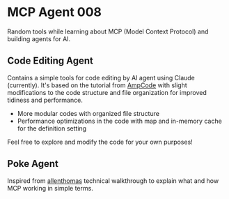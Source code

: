 # MCP Agent 008
Random tools while learning about MCP (Model Context Protocol) and building agents for AI.

## Code Editing Agent
Contains a simple tools for code editing by AI agent using Claude (currently). It's based on the tutorial from [AmpCode](https://ampcode.com/how-to-build-an-agent) with slight modifications to the code structure and file organization for improved tidiness and performance.

- More modular codes with organized file structure
- Performance optimizations in the code with map and in-memory cache for the definition setting

Feel free to explore and modify the code for your own purposes!

## Poke Agent
Inspired from [allenthomas](https://allenthomas.vercel.app/posts/mcp) technical walkthrough to explain what and how MCP working in simple terms.